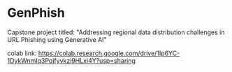 # GenPhish
Capstone project titled: "Addressing regional data distribution challenges in URL Phishing using Generative AI"

colab link: https://colab.research.google.com/drive/1Ip6YC-1DykWnmIq3Pqjfyvkzi9HLxi4Y?usp=sharing
